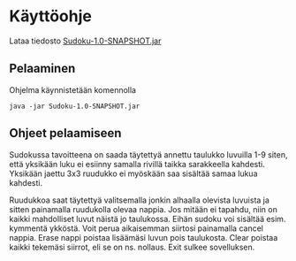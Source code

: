 # **Käyttöohje**

Lataa tiedosto [Sudoku-1.0-SNAPSHOT.jar](https://github.com/SamiP7/ot-harjoitustyo/releases/tag/Viikko6)

## **Pelaaminen**

Ohjelma käynnistetään komennolla 

`java -jar Sudoku-1.0-SNAPSHOT.jar`

## **Ohjeet pelaamiseen**

Sudokussa tavoitteena on saada täytettyä annettu taulukko luvuilla 1-9 siten, että yksikään luku ei esiinny 
samalla rivillä taikka sarakkeella kahdesti. Yksikään jaettu 3x3 ruudukko ei myöskään saa sisältää samaa lukua kahdesti.

Ruudukkoa saat täytettyä valitsemalla jonkin alhaalla olevista luvuista ja sitten painamalla ruudukolla olevaa nappia. Jos mitään ei tapahdu,
 niin on kaikki mahdolliset luvut näistä jo taulukossa. Eihän sudoku voi sisältää esim. kymmentä ykköstä. Voit perua aikaisemman siirtosi painamalla
  cancel nappia. Erase nappi poistaa lisäämäsi luvun pois taulukosta. Clear poistaa kaikki tekemäsi siirrot, eli se on ns. nollaus. Exit sulkee sovelluksen.

